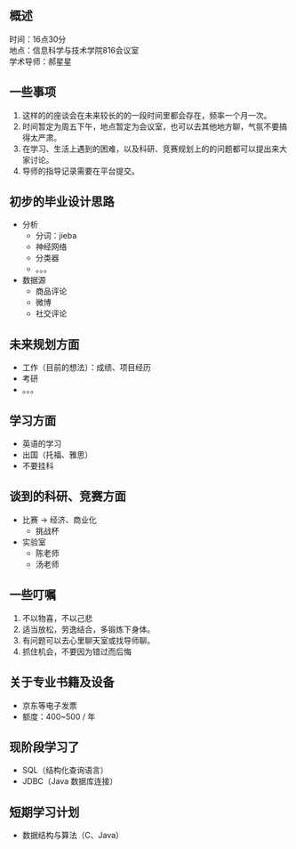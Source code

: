 ## 概述
时间：16点30分  
地点：信息科学与技术学院816会议室  
学术导师：郝星星


## 一些事项
1. 这样的的座谈会在未来较长的的一段时间里都会存在，频率一个月一次。
2. 时间暂定为周五下午，地点暂定为会议室，也可以去其他地方聊，气氛不要搞得太严肃。
3. 在学习、生活上遇到的困难，以及科研、竞赛规划上的的问题都可以提出来大家讨论。
4. 导师的指导记录需要在平台提交。


## 初步的毕业设计思路
- 分析
  - 分词：jieba
  - 神经网络
  - 分类器
  - 。。。
- 数据源
  - 商品评论
  - 微博
  - 社交评论


## 未来规划方面
- 工作（目前的想法）：成绩、项目经历
- 考研
- 。。。


## 学习方面
- 英语的学习
- 出国（托福、雅思）
- 不要挂科


## 谈到的科研、竞赛方面
- 比赛 -> 经济、商业化
  - 挑战杯
- 实验室
  - 陈老师
  - 汤老师


## 一些叮嘱
1. 不以物喜，不以己悲
2. 适当放松，劳逸结合，多锻炼下身体。
3. 有问题可以去心里聊天室或找导师聊。
4. 抓住机会，不要因为错过而后悔


## 关于专业书籍及设备
- 京东等电子发票
- 额度：400~500 / 年


## 现阶段学习了
- SQL（结构化查询语言）
- JDBC（Java 数据库连接）


## 短期学习计划
- 数据结构与算法（C、Java）


